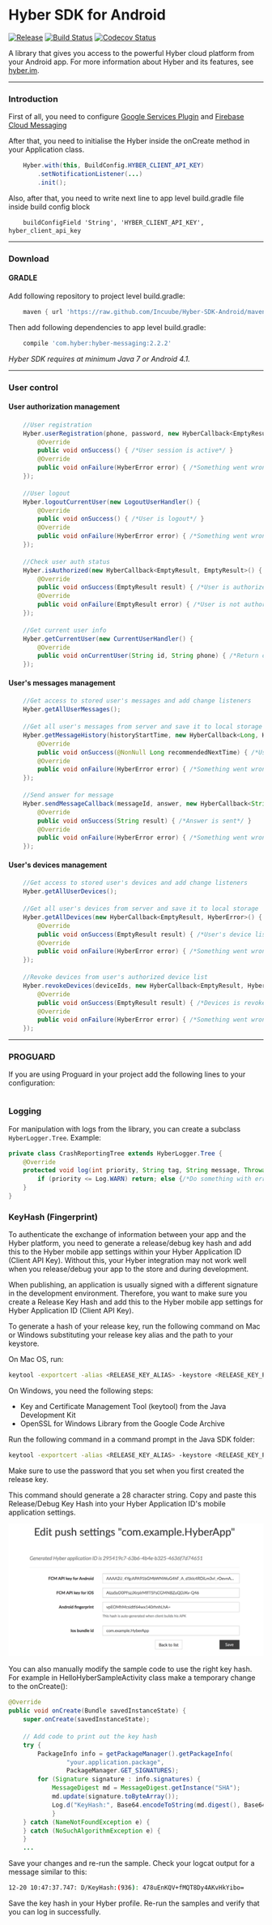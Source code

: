 # Hyber SDK for Android
[![Release][release-svg]][release-link]
[![Build Status][ci-build-status-svg]][ci-build-status]
[![Codecov Status][codecov-svg]][codecov]

A library that gives you access to the powerful Hyber cloud platform from your Android app.
For more information about Hyber and its features, see [hyber.im][hyber.im].
***

### Introduction
First of all, you need to configure [Google Services Plugin][google-services-plugin] and [Firebase Cloud Messaging][firebase-cloud-messaging]

After that, you need to initialise the Hyber inside the onCreate method in your Application class.
```java
    Hyber.with(this, BuildConfig.HYBER_CLIENT_API_KEY)
        .setNotificationListener(...)
        .init();
```

Also, after that, you need to write next line to app level build.gradle file inside build config block
```
    buildConfigField 'String', 'HYBER_CLIENT_API_KEY', hyber_client_api_key
```
***

### Download
#### GRADLE
Add following repository to project level build.gradle:
```groovy
    maven { url 'https://raw.github.com/Incuube/Hyber-SDK-Android/maven/' }
```

Then add following dependencies to app level build.gradle:
```groovy
    compile 'com.hyber:hyber-messaging:2.2.2'
```

*Hyber SDK requires at minimum Java 7 or Android 4.1.*
***

### User control
#### User authorization management
```java
    //User registration
    Hyber.userRegistration(phone, password, new HyberCallback<EmptyResult, HyberError>() {
        @Override
        public void onSuccess() { /*User session is active*/ }
        @Override
        public void onFailure(HyberError error) { /*Something went wrong*/ }
    });

    //User logout
    Hyber.logoutCurrentUser(new LogoutUserHandler() {
        @Override
        public void onSuccess() { /*User is logout*/ }
        @Override
        public void onFailure(HyberError error) { /*Something went wrong*/ }
    });

    //Check user auth status
    Hyber.isAuthorized(new HyberCallback<EmptyResult, EmptyResult>() {
        @Override
        public void onSuccess(EmptyResult result) { /*User is authorized*/ }
        @Override
        public void onFailure(EmptyResult error) { /*User is not authorized*/ }
    });

    //Get current user info
    Hyber.getCurrentUser(new CurrentUserHandler() {
        @Override
        public void onCurrentUser(String id, String phone) { /*Return current user id and phone*/ }
    });
```
#### User's messages management
```java
    //Get access to stored user's messages and add change listeners
    Hyber.getAllUserMessages();

    //Get all user's messages from server and save it to local storage
    Hyber.getMessageHistory(historyStartTime, new HyberCallback<Long, HyberError>() {
        @Override
        public void onSuccess(@NonNull Long recommendedNextTime) { /*User's message list loaded and saved successfuly*/ }
        @Override
        public void onFailure(HyberError error) { /*Something went wrong*/ }
    });

    //Send answer for message
    Hyber.sendMessageCallback(messageId, answer, new HyberCallback<String, HyberError>() {
        @Override
        public void onSuccess(String result) { /*Answer is sent*/ }
        @Override
        public void onFailure(HyberError error) { /*Something went wrong*/ }
    });
```
#### User's devices management
```java
    //Get access to stored user's devices and add change listeners
    Hyber.getAllUserDevices();

    //Get all user's devices from server and save it to local storage
    Hyber.getAllDevices(new HyberCallback<EmptyResult, HyberError>() {
        @Override
        public void onSuccess(EmptyResult result) { /*User's device list loaded and saved successfuly*/ }
        @Override
        public void onFailure(HyberError error) { /*Something went wrong*/ }
    });

    //Revoke devices from user's authorized device list
    Hyber.revokeDevices(deviceIds, new HyberCallback<EmptyResult, HyberError>() {
        @Override
        public void onSuccess(EmptyResult result) { /*Devices is revoked*/ }
        @Override
        public void onFailure(HyberError error) { /*Something went wrong*/ }
    });
```
***

### PROGUARD
If you are using Proguard in your project add the following lines to your configuration:
```proguard

```

### Logging
For manipulation with logs from the library, you can create a subclass ```HyberLogger.Tree```.
Example:
```java
private class CrashReportingTree extends HyberLogger.Tree {
    @Override
    protected void log(int priority, String tag, String message, Throwable t) {
        if (priority <= Log.WARN) return; else {/*Do something with error*/}
    }
}
```

### KeyHash (Fingerprint)
To authenticate the exchange of information between your app and the Hyber platform, you need to generate a release/debug key hash and add this to the Hyber mobile app settings within your Hyber Application ID (Client API Key). Without this, your Hyber integration may not work well when you release/debug your app to the store and during development.

When publishing, an application is usually signed with a different signature in the development environment. Therefore, you want to make sure you create a Release Key Hash and add this to the Hyber mobile app settings for Hyber Application ID (Client API Key).

To generate a hash of your release key, run the following command on Mac or Windows substituting your release key alias and the path to your keystore.

On Mac OS, run:
```bash
keytool -exportcert -alias <RELEASE_KEY_ALIAS> -keystore <RELEASE_KEY_PATH> | openssl sha1 -binary | openssl base64
```

On Windows, you need the following steps:

- Key and Certificate Management Tool (keytool) from the Java Development Kit
- OpenSSL for Windows Library from the Google Code Archive

Run the following command in a command prompt in the Java SDK folder:
```bash
keytool -exportcert -alias <RELEASE_KEY_ALIAS> -keystore <RELEASE_KEY_PATH> | PATH_TO_OPENSSL_LIBRARY\bin\openssl sha1 -binary | PATH_TO_OPENSSL_LIBRARY\bin\openssl base64
```
Make sure to use the password that you set when you first created the release key.

This command should generate a 28 character string. Copy and paste this Release/Debug Key Hash into your Hyber Application ID's mobile application settings.

![Hyber Application Settings](assets/hyber_app_settings.png)

You can also manually modify the sample code to use the right key hash. For example in HelloHyberSampleActivity class make a temporary change to the onCreate():
```java
@Override
public void onCreate(Bundle savedInstanceState) {
    super.onCreate(savedInstanceState);

    // Add code to print out the key hash
    try {
        PackageInfo info = getPackageManager().getPackageInfo(
                "your.application.package",
                PackageManager.GET_SIGNATURES);
        for (Signature signature : info.signatures) {
            MessageDigest md = MessageDigest.getInstance("SHA");
            md.update(signature.toByteArray());
            Log.d("KeyHash:", Base64.encodeToString(md.digest(), Base64.DEFAULT));
            }
    } catch (NameNotFoundException e) {
    } catch (NoSuchAlgorithmException e) {
    }
    ...
```
Save your changes and re-run the sample. Check your logcat output for a message similar to this:
```bash
12-20 10:47:37.747: D/KeyHash:(936): 478uEnKQV+fMQT8Dy4AKvHkYibo=
```
Save the key hash in your Hyber profile. Re-run the samples and verify that you can log in successfully.

[release-svg]: http://github-release-version.herokuapp.com/github/Incuube/Hyber-SDK-Android/release.svg?style=flat
[release-link]: https://github.com/Incuube/Hyber-SDK-Android/releases/latest

[ci-build-status-svg]: https://travis-ci.org/Incuube/Hyber-SDK-Android.svg?branch=master
[ci-build-status]: https://travis-ci.org/Incuube/Hyber-SDK-Android

[codecov-svg]: https://codecov.io/gh/Incuube/Hyber-SDK-Android/branch/master/graph/badge.svg
[codecov]: https://codecov.io/gh/Incuube/Hyber-SDK-Android

[hyber.im]: https://hyber.im/
[google-services-plugin]: https://developers.google.com/android/guides/google-services-plugin
[firebase-cloud-messaging]: https://firebase.google.com/docs/cloud-messaging/android/client
